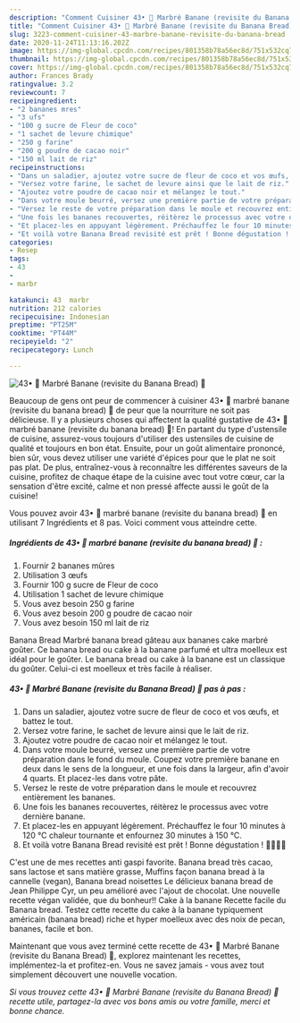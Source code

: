 ```yaml
---
description: "Comment Cuisiner 43• 🍌 Marbré Banane (revisite du Banana Bread) 🍞"
title: "Comment Cuisiner 43• 🍌 Marbré Banane (revisite du Banana Bread) 🍞"
slug: 3223-comment-cuisiner-43-marbre-banane-revisite-du-banana-bread
date: 2020-11-24T11:13:16.202Z
image: https://img-global.cpcdn.com/recipes/801358b78a56ec8d/751x532cq70/43•-🍌-marbre-banane-revisite-du-banana-bread-🍞-photo-principale-de-la-recette.jpg
thumbnail: https://img-global.cpcdn.com/recipes/801358b78a56ec8d/751x532cq70/43•-🍌-marbre-banane-revisite-du-banana-bread-🍞-photo-principale-de-la-recette.jpg
cover: https://img-global.cpcdn.com/recipes/801358b78a56ec8d/751x532cq70/43•-🍌-marbre-banane-revisite-du-banana-bread-🍞-photo-principale-de-la-recette.jpg
author: Frances Brady
ratingvalue: 3.2
reviewcount: 7
recipeingredient:
- "2 bananes mres"
- "3 ufs"
- "100 g sucre de Fleur de coco"
- "1 sachet de levure chimique"
- "250 g farine"
- "200 g poudre de cacao noir"
- "150 ml lait de riz"
recipeinstructions:
- "Dans un saladier, ajoutez votre sucre de fleur de coco et vos œufs, et battez le tout."
- "Versez votre farine, le sachet de levure ainsi que le lait de riz."
- "Ajoutez votre poudre de cacao noir et mélangez le tout."
- "Dans votre moule beurré, versez une première partie de votre préparation dans le fond du moule. Coupez votre première banane en deux dans le sens de la longueur, et une fois dans la largeur, afin d&#39;avoir 4 quarts. Et placez-les dans votre pâte."
- "Versez le reste de votre préparation dans le moule et recouvrez entièrement les bananes."
- "Une fois les bananes recouvertes, réitèrez le processus avec votre dernière banane."
- "Et placez-les en appuyant légèrement. Préchauffez le four 10 minutes à 120 °C chaleur tournante et enfournez 30 minutes à 150 °C."
- "Et voilà votre Banana Bread revisité est prêt ! Bonne dégustation ! 💪🏽🍌🍞"
categories:
- Resep
tags:
- 43
- 
- marbr

katakunci: 43  marbr 
nutrition: 212 calories
recipecuisine: Indonesian
preptime: "PT25M"
cooktime: "PT44M"
recipeyield: "2"
recipecategory: Lunch

---
```



![43• 🍌 Marbré Banane (revisite du Banana Bread) 🍞](https://img-global.cpcdn.com/recipes/801358b78a56ec8d/751x532cq70/43•-🍌-marbre-banane-revisite-du-banana-bread-🍞-photo-principale-de-la-recette.jpg)

Beaucoup de gens ont peur de commencer à cuisiner 43• 🍌 marbré banane (revisite du banana bread) 🍞 de peur que la nourriture ne soit pas délicieuse. Il y a plusieurs choses qui affectent la qualité gustative de 43• 🍌 marbré banane (revisite du banana bread) 🍞! En partant du type d'ustensile de cuisine, assurez-vous toujours d'utiliser des ustensiles de cuisine de qualité et toujours en bon état. Ensuite, pour un goût alimentaire prononcé, bien sûr, vous devez utiliser une variété d'épices pour que le plat ne soit pas plat. De plus, entraînez-vous à reconnaître les différentes saveurs de la cuisine, profitez de chaque étape de la cuisine avec tout votre cœur, car la sensation d'être excité, calme et non pressé affecte aussi le goût de la cuisine!

<!--inarticleads1-->

Vous pouvez avoir 43• 🍌 marbré banane (revisite du banana bread) 🍞 en utilisant 7 Ingrédients et 8 pas. Voici comment vous atteindre cette.

##### Ingrédients de 43• 🍌 marbré banane (revisite du banana bread) 🍞 :

1. Fournir 2 bananes mûres
1. Utilisation 3 œufs
1. Fournir 100 g sucre de Fleur de coco
1. Utilisation 1 sachet de levure chimique
1. Vous avez besoin 250 g farine
1. Vous avez besoin 200 g poudre de cacao noir
1. Vous avez besoin 150 ml lait de riz


Banana Bread Marbré banana bread gâteau aux bananes cake marbré goûter. Ce banana bread ou cake à la banane parfumé et ultra moelleux est idéal pour le goûter. Le banana bread ou cake à la banane est un classique du goûter. Celui-ci est moelleux et très facile à réaliser. 

<!--inarticleads2-->

##### 43• 🍌 Marbré Banane (revisite du Banana Bread) 🍞 pas à pas :

1. Dans un saladier, ajoutez votre sucre de fleur de coco et vos œufs, et battez le tout.
1. Versez votre farine, le sachet de levure ainsi que le lait de riz.
1. Ajoutez votre poudre de cacao noir et mélangez le tout.
1. Dans votre moule beurré, versez une première partie de votre préparation dans le fond du moule. Coupez votre première banane en deux dans le sens de la longueur, et une fois dans la largeur, afin d&#39;avoir 4 quarts. Et placez-les dans votre pâte.
1. Versez le reste de votre préparation dans le moule et recouvrez entièrement les bananes.
1. Une fois les bananes recouvertes, réitèrez le processus avec votre dernière banane.
1. Et placez-les en appuyant légèrement. Préchauffez le four 10 minutes à 120 °C chaleur tournante et enfournez 30 minutes à 150 °C.
1. Et voilà votre Banana Bread revisité est prêt ! Bonne dégustation ! 💪🏽🍌🍞


C&#39;est une de mes recettes anti gaspi favorite. Banana bread très cacao, sans lactose et sans matière grasse, Muffins façon banana bread à la cannelle (vegan), Banana bread noisettes Le délicieux banana bread de Jean Philippe Cyr, un peu amélioré avec l&#39;ajout de chocolat. Une nouvelle recette végan validée, que du bonheur!! Cake à la banane Recette facile du Banana bread. Testez cette recette du cake à la banane typiquement américain (banana bread) riche et hyper moelleux avec des noix de pecan, bananes, facile et bon. 

<!--inarticleads1-->

<p>
Maintenant que vous avez terminé cette recette de 43• 🍌 Marbré Banane (revisite du Banana Bread) 🍞, explorez maintenant les recettes, implémentez-la et profitez-en. Vous ne savez jamais - vous avez tout simplement découvert une nouvelle vocation.
</p>

<p>
<i>Si vous trouvez cette 43• 🍌 Marbré Banane (revisite du Banana Bread) 🍞 recette utile, partagez-la avec vos bons amis ou votre famille, merci et bonne chance.</i>
</p>

